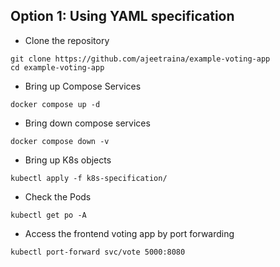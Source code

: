 ## Option 1: Using YAML specification

- Clone the repository


```
git clone https://github.com/ajeetraina/example-voting-app
cd example-voting-app
```

- Bring up Compose Services

```
docker compose up -d
```


- Bring down compose services

```
docker compose down -v
```

- Bring up K8s objects

```
kubectl apply -f k8s-specification/
```

- Check the Pods

```
kubectl get po -A
```

- Access the frontend voting app by port forwarding

```
kubectl port-forward svc/vote 5000:8080
```

